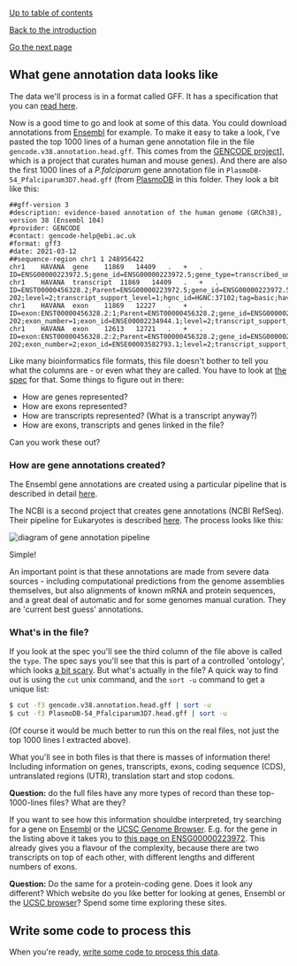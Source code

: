 [Up to table of contents](README.md)

[Back to the introduction](Introduction.md)

[Go the next page](Getting_started_writing_some_code.md)

## What gene annotation data looks like

The data we'll process is in a format called GFF. It has a specification that you can [read
here](https://m.ensembl.org/info/website/upload/gff3.html). 

Now is a good time to go and look at some of this data. You could download annotations from
[Ensembl](http://ftp.ensembl.org/pub/current_gff3/) for example. To make it easy to take a look,
I've pasted the top 1000 lines of a human gene annotation file in the file
`gencode.v38.annotation.head.gff`. This comes from the [GENCODE
project](https://www.gencodegenes.org)], which is a project that curates human and mouse genes).
And there are also the first 1000 lines of a *P.falciparum* gene annotation file in
`PlasmoDB-54_Pfalciparum3D7.head.gff` (from [PlasmoDB](https://plasmodb.org) in this folder. They
look a bit like this:

    ##gff-version 3
    #description: evidence-based annotation of the human genome (GRCh38), version 38 (Ensembl 104)
    #provider: GENCODE
    #contact: gencode-help@ebi.ac.uk
    #format: gff3
    #date: 2021-03-12
    ##sequence-region chr1 1 248956422
    chr1	HAVANA	gene	11869	14409	.	+	.	ID=ENSG00000223972.5;gene_id=ENSG00000223972.5;gene_type=transcribed_unprocessed_pseudogene;gene_name=DDX11L1;level=2;hgnc_id=HGNC:37102;havana_gene=OTTHUMG00000000961.2
    chr1	HAVANA	transcript	11869	14409	.	+	.	ID=ENST00000456328.2;Parent=ENSG00000223972.5;gene_id=ENSG00000223972.5;transcript_id=ENST00000456328.2;gene_type=transcribed_unprocessed_pseudogene;gene_name=DDX11L1;transcript_type=processed_transcript;transcript_name=DDX11L1-202;level=2;transcript_support_level=1;hgnc_id=HGNC:37102;tag=basic;havana_gene=OTTHUMG00000000961.2;havana_transcript=OTTHUMT00000362751.1
    chr1	HAVANA	exon	11869	12227	.	+	.	ID=exon:ENST00000456328.2:1;Parent=ENST00000456328.2;gene_id=ENSG00000223972.5;transcript_id=ENST00000456328.2;gene_type=transcribed_unprocessed_pseudogene;gene_name=DDX11L1;transcript_type=processed_transcript;transcript_name=DDX11L1-202;exon_number=1;exon_id=ENSE00002234944.1;level=2;transcript_support_level=1;hgnc_id=HGNC:37102;tag=basic;havana_gene=OTTHUMG00000000961.2;havana_transcript=OTTHUMT00000362751.1
    chr1	HAVANA	exon	12613	12721	.	+	.	ID=exon:ENST00000456328.2:2;Parent=ENST00000456328.2;gene_id=ENSG00000223972.5;transcript_id=ENST00000456328.2;gene_type=transcribed_unprocessed_pseudogene;gene_name=DDX11L1;transcript_type=processed_transcript;transcript_name=DDX11L1-202;exon_number=2;exon_id=ENSE00003582793.1;level=2;transcript_support_level=1;hgnc_id=HGNC:37102;tag=basic;havana_gene=OTTHUMG00000000961.2;havana_transcript=OTTHUMT00000362751.1

Like many bioinformatics file formats, this file doesn't bother to tell you what the columns are - or even what they
are called. You have to look at [the spec](https://m.ensembl.org/info/website/upload/gff3.html) for that. Some things
to figure out in there:

- How are genes represented?
- How are exons represented?
- How are transcripts represented?  (What is a transcript anyway?)
- How are exons, transcripts and genes linked in the file?

Can you work these out?

### How are gene annotations created?

The Ensembl gene annotations are created using a particular pipeline that is described in detail [here](https://www.ensembl.org/info/genome/genebuild/index.html).

The NCBI is a second project that creates gene annotations (NCBI RefSeq).  Their pipeline for Eukaryotes is described [here](https://www.ncbi.nlm.nih.gov/genome/annotation_euk/process/).  The process looks like this:

![diagram of gene annotation pipeline](https://www.ncbi.nlm.nih.gov/core/assets/genome/images/Pipeline_RFAM.png)

Simple!

An important point is that these annotations are made from severe data sources - including computational predictions from the genome assemblies themselves, but also alignments of known mRNA and protein sequences, and a great deal of automatic and for some genomes manual curation.  They are 'current best guess' annotations.

### What's in the file?

If you look at the spec you'll see the third column of the file above is called the `type`. The
spec says you'll see that this is part of a controlled 'ontology', which looks [a bit
scary](http://www.sequenceontology.org/so_wiki/index.php/Category:SO:SOFA). But what's actually in
the file? A quick way to find out is using the `cut` unix command, and the `sort -u` command to get
a unique list:

```sh
$ cut -f3 gencode.v38.annotation.head.gff | sort -u
$ cut -f3 PlasmoDB-54_Pfalciparum3D7.head.gff | sort -u
```

(Of course it would be much better to run this on the real files, not just the top 1000 lines I extracted above).

What you'll see in both files is that there is masses of information there! Including information on genes,
transcripts, exons, coding sequence (CDS), untranslated regions (UTR), translation start and stop codons.

**Question:** do the full files have any more types of record than these top-1000-lines files?  What are they?

If you want to see how this information shouldbe interpreted, try searching for a gene on
[Ensembl](http://www.ensembl.org/index.html) or the [UCSC Genome Browser](https://genome.ucsc.edu). E.g. for the gene
in the listing above it takes you to [this page on
ENSG00000223972](http://www.ensembl.org/Homo_sapiens/Gene/Summary?db=core;g=ENSG00000223972;r=1:11869-14409). This
already gives you a flavour of the complexity, because there are two transcripts on top of each other, with different
lengths and different numbers of exons.  

**Question:** Do the same for a protein-coding gene.  Does it look any different? Which website do you like better for
looking at genes, Ensembl or the [UCSC browser](https://genome.ucsc.edu)?  Spend some time exploring these sites.

## Write some code to process this

When you're ready, [write some code to process this data](Getting_started_writing_some_code.md).
